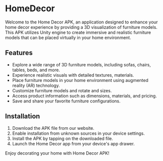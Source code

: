 # HomeDecor

Welcome to the Home Decor APK, an application designed to enhance your home decor experience by providing a 3D visualization of furniture models. This APK utilizes Unity engine to create immersive and realistic furniture models that can be placed virtually in your home environment.

## Features

- Explore a wide range of 3D furniture models, including sofas, chairs, tables, beds, and more.
- Experience realistic visuals with detailed textures, materials.
- Place furniture models in your home environment using augmented reality (AR) technology.
- Customize furniture models and rotate and sizes.
- Access product information such as dimensions, materials, and pricing.
- Save and share your favorite furniture configurations.

## Installation

1. Download the APK file from our website.
2. Enable installation from unknown sources in your device settings.
3. Install the APK by tapping on the downloaded file.
4. Launch the Home Decor app from your device's app drawer.


  
Enjoy decorating your home with Home Decor APK!
